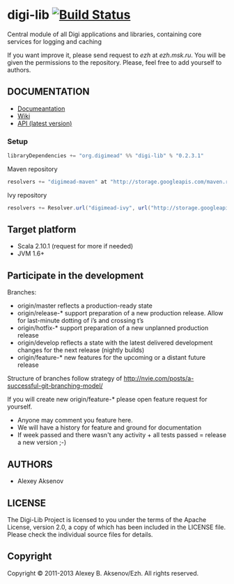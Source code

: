 digi-lib [![Build Status](https://travis-ci.org/ezh/digi-lib.png?branch=master)](https://travis-ci.org/ezh/digi-lib)
========

Central module of all Digi applications and libraries, containing core services for logging and caching

If you want improve it, please send request to _ezh_ at _ezh.msk.ru_. You will be given the permissions to the repository. Please, feel free to add yourself to authors.

DOCUMENTATION
-------------

* [Documeantation](http://ezh.github.com/digi-lib/)
* [Wiki](http://github.com/ezh/digi-lib/wiki)
* [API (latest version)](http://ezh.github.com/digi-lib/api/)

### Setup

```scala
libraryDependencies += "org.digimead" %% "digi-lib" % "0.2.3.1"
```

Maven repository

```scala
resolvers += "digimead-maven" at "http://storage.googleapis.com/maven.repository.digimead.org/"
```

Ivy repository

```scala
resolvers += Resolver.url("digimead-ivy", url("http://storage.googleapis.com/ivy.repository.digimead.org/"))(Resolver.defaultIvyPatterns)
```

## Target platform

* Scala 2.10.1 (request for more if needed)
* JVM 1.6+

## Participate in the development ##

Branches:

* origin/master reflects a production-ready state
* origin/release-* support preparation of a new production release. Allow for last-minute dotting of i’s and crossing t’s
* origin/hotfix-* support preparation of a new unplanned production release
* origin/develop reflects a state with the latest delivered development changes for the next release (nightly builds)
* origin/feature-* new features for the upcoming or a distant future release

Structure of branches follow strategy of http://nvie.com/posts/a-successful-git-branching-model/

If you will create new origin/feature-* please open feature request for yourself.

* Anyone may comment you feature here.
* We will have a history for feature and ground for documentation
* If week passed and there wasn't any activity + all tests passed = release a new version ;-)

AUTHORS
-------

* Alexey Aksenov

LICENSE
-------

The Digi-Lib Project is licensed to you under the terms of
the Apache License, version 2.0, a copy of which has been
included in the LICENSE file.
Please check the individual source files for details.

Copyright
---------

Copyright ©  2011-2013 Alexey B. Aksenov/Ezh. All rights reserved.

